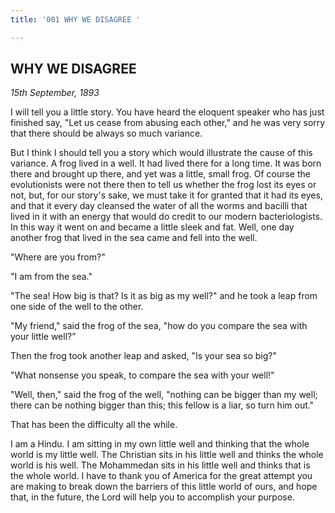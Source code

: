 ```yaml
---
title: '001 WHY WE DISAGREE '

---
```

  

## WHY WE DISAGREE

*15th September, 1893*

I will tell you a little story. You have heard the eloquent speaker who
has just finished say, "Let us cease from abusing each other," and he
was very sorry that there should be always so much variance.

But I think I should tell you a story which would illustrate the cause
of this variance. A frog lived in a well. It had lived there for a long
time. It was born there and brought up there, and yet was a little,
small frog. Of course the evolutionists were not there then to tell us
whether the frog lost its eyes or not, but, for our story's sake, we
must take it for granted that it had its eyes, and that it every day
cleansed the water of all the worms and bacilli that lived in it with an
energy that would do credit to our modern bacteriologists. In this way
it went on and became a little sleek and fat. Well, one day another frog
that lived in the sea came and fell into the well.

"Where are you from?"

"I am from the sea."

"The sea! How big is that? Is it as big as my well?" and he took a leap
from one side of the well to the other.

"My friend," said the frog of the sea, "how do you compare the sea with
your little well?”

Then the frog took another leap and asked, "Is your sea so big?"

"What nonsense you speak, to compare the sea with your well!"

"Well, then," said the frog of the well, "nothing can be bigger than my
well; there can be nothing bigger than this; this fellow is a liar, so
turn him out."

That has been the difficulty all the while.

I am a Hindu. I am sitting in my own little well and thinking that the
whole world is my little well. The Christian sits in his little well and
thinks the whole world is his well. The Mohammedan sits in his little
well and thinks that is the whole world. I have to thank you of America
for the great attempt you are making to break down the barriers of this
little world of ours, and hope that, in the future, the Lord will help
you to accomplish your purpose.